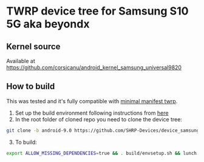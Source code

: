 # TWRP device tree for Samsung S10 5G aka beyondx

## Kernel source 
Available at https://github.com/corsicanu/android_kernel_samsung_universal9820

## How to build
This was tested and it's fully compatible with [minimal manifest twrp](https://github.com/minimal-manifest-twrp/platform_manifest_twrp_omni).
1. Set up the build environment following instructions from [here](https://github.com/minimal-manifest-twrp/platform_manifest_twrp_omni/blob/twrp-9.0/README.md#getting-started)
2. In the root folder of cloned repo you need to clone the device tree:
```bash
git clone -b android-9.0 https://github.com/SHRP-Devices/device_samsung_beyondx.git device/samsung/beyond0lte
```
3. To build:
```bash
export ALLOW_MISSING_DEPENDENCIES=true && . build/envsetup.sh && lunch omni_beyondx-eng && mka recoveryimage -j128
```

